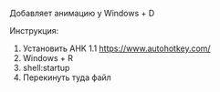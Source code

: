 Добавляет анимацию у Windows + D

Инструкция:
1) Установить AHK 1.1 https://www.autohotkey.com/
2) Windows + R
3) shell:startup
4) Перекинуть туда файл
